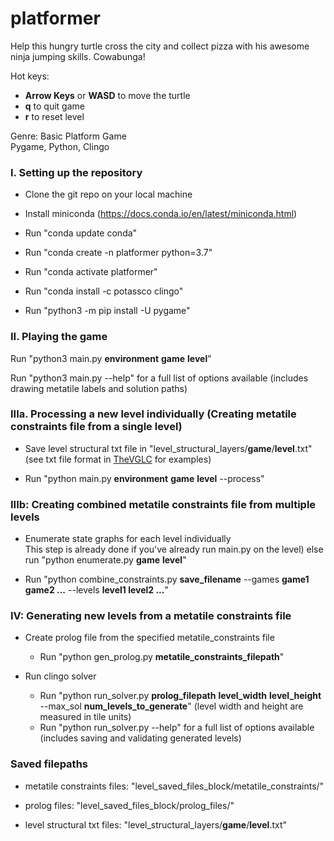 # platformer

Help this hungry turtle cross the city and collect pizza with his awesome ninja jumping skills. Cowabunga! 

Hot keys:
- **Arrow Keys** or **WASD** to move the turtle
- **q** to quit game
- **r** to reset level

Genre: Basic Platform Game  
Pygame, Python, Clingo

### I. Setting up the repository
- Clone the git repo on your local machine

- Install miniconda (https://docs.conda.io/en/latest/miniconda.html)

- Run "conda update conda"

- Run "conda create -n platformer python=3.7"

- Run "conda activate platformer"

- Run "conda install -c potassco clingo"

- Run "python3 -m pip install -U pygame"


### II. Playing the game

Run "python3 main.py **environment** **game** **level**"

Run "python3 main.py --help" for a full list of options available (includes drawing metatile labels and solution paths)


### IIIa. Processing a new level individually (Creating metatile constraints file from a single level)
- Save level structural txt file in "level_structural_layers/**game**/**level**.txt" (see txt file format in [TheVGLC](https://github.com/TheVGLC/TheVGLC) for examples)  
  
- Run "python main.py **environment** **game** **level** --process"

### IIIb: Creating combined metatile constraints file from multiple levels
- Enumerate state graphs for each level individually  
  This step is already done if you've already run main.py on the level) else run "python enumerate.py **game** **level**"  
  
- Run "python combine_constraints.py **save_filename** --games **game1 game2 ...** --levels **level1 level2 ...**"  

### IV: Generating new levels from a metatile constraints file
- Create prolog file from the specified metatile_constraints file
  - Run "python gen_prolog.py **metatile_constraints_filepath**"

- Run clingo solver  
  - Run "python run_solver.py **prolog_filepath** **level_width** **level_height** --max_sol **num_levels_to_generate**" (level width and height are measured in tile units)  
  - Run "python run_solver.py --help" for a full list of options available (includes saving and validating generated levels)


### Saved filepaths
- metatile constraints files: "level_saved_files_block/metatile_constraints/"

- prolog files: "level_saved_files_block/prolog_files/"

- level structural txt files: "level_structural_layers/**game**/**level**.txt"

